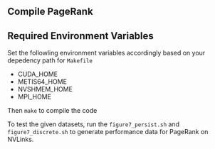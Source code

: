 ## Compile PageRank

## Required Environment Variables
Set the followling environment variables accordingly based on your depedency path for `Makefile`
- CUDA\_HOME
- METIS64\_HOME
- NVSHMEM\_HOME
- MPI\_HOME

Then `make` to compile the code

To test the given datasets, run the `figure7_persist.sh` and `figure7_discrete.sh` to generate performance data for PageRank on NVLinks.


